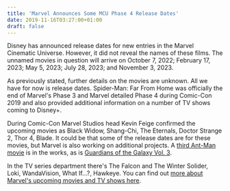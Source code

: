 ```yaml
---
title: 'Marvel Announces Some MCU Phase 4 Release Dates'
date: 2019-11-16T03:27:00+01:00
draft: false
---
```


Disney has announced release dates for new entries in the Marvel Cinematic Universe. However, it did not reveal the names of these films. The unnamed movies in question will arrive on October 7, 2022; February 17, 2023; May 5, 2023; July 28, 2023; and November 3, 2023.

As previously stated, further details on the movies are unknown. All we have for now is release dates. Spider-Man: Far From Home was officially the end of Marvel's Phase 3 and Marvel detailed Phase 4 during Comic-Con 2019 and also provided additional information on a number of TV shows coming to Disney+.

During Comic-Con Marvel Studios head Kevin Feige confirmed the upcoming movies as Black Widow, Shang-Chi, The Eternals, Doctor Strange 2, Thor 4, Blade. It could be that some of the release dates are for these movies, but Marvel is also working on additional projects. A [third Ant-Man movie](https://www.gamespot.com/articles/ant-man-director-returning-for-third-movie/1100-6471103/) is in the works, as is [Guardians of the Galaxy Vol. 3](https://www.gamespot.com/articles/guardians-of-the-galaxy-3-might-begin-filming-soon/1100-6466584/).

In the TV series department there's The Falcon and The Winter Solider, Loki, WandaVision, What If...?, Hawkeye. You can find out [more about Marvel's upcoming movies and TV shows here](https://www.gamespot.com/gallery/marvel-phase-4-movies-and-tv-shows-spider-man-retu/2900-2644/).
